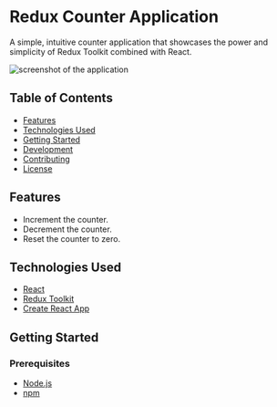 # Redux Counter Application

A simple, intuitive counter application that showcases the power and simplicity of Redux Toolkit combined with React.

![screenshot of the application](https://github.com/rkodirkhonov/redux-practice-projects/blob/redux-counter/counter.png)

## Table of Contents

- [Features](#features)
- [Technologies Used](#technologies-used)
- [Getting Started](#getting-started)
- [Development](#development)
- [Contributing](#contributing)
- [License](#license)

## Features

- Increment the counter.
- Decrement the counter.
- Reset the counter to zero.

## Technologies Used

- [React](https://reactjs.org/)
- [Redux Toolkit](https://redux-toolkit.js.org/)
- [Create React App](https://create-react-app.dev/)

## Getting Started

### Prerequisites

- [Node.js](https://nodejs.org/)
- [npm](https://www.npmjs.com/)

